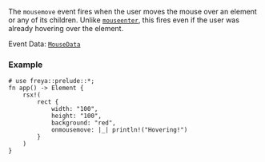 The `mousemove` event fires when the user moves the mouse over an element or any of its children.
Unlike [`mouseenter`](crate::elements::onmouseenter), this fires even if the user was already hovering over
the element.

Event Data: [`MouseData`](crate::events::MouseData)

### Example

```rust, no_run
# use freya::prelude::*;
fn app() -> Element {
    rsx!(
        rect {
            width: "100",
            height: "100",
            background: "red",
            onmousemove: |_| println!("Hovering!")
        }
    )
}
```